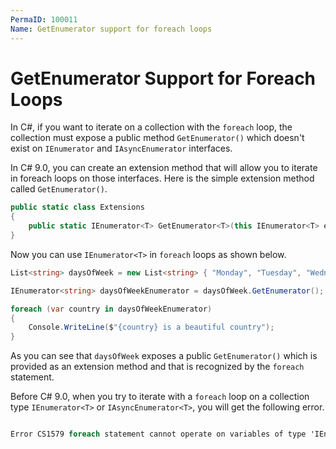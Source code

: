 ```yaml
---
PermaID: 100011
Name: GetEnumerator support for foreach loops
---
```


# GetEnumerator Support for Foreach Loops

In C#, if you want to iterate on a collection with the `foreach` loop, the collection must expose a public method `GetEnumerator()` which doesn't exist on `IEnumerator` and `IAsyncEnumerator` interfaces.

In C# 9.0, you can create an extension method that will allow you to iterate in foreach loops on those interfaces. Here is the simple extension method called `GetEnumerator()`.

```csharp
public static class Extensions
{
    public static IEnumerator<T> GetEnumerator<T>(this IEnumerator<T> enumerator) => enumerator;
}
```

Now you can use `IEnumerator<T>` in `foreach` loops as shown below.

```csharp
List<string> daysOfWeek = new List<string> { "Monday", "Tuesday", "Wednesday", "Thursday", "Friday", "Saturday", "Sunday" };

IEnumerator<string> daysOfWeekEnumerator = daysOfWeek.GetEnumerator();

foreach (var country in daysOfWeekEnumerator)
{
    Console.WriteLine($"{country} is a beautiful country");
}
```

As you can see that `daysOfWeek` exposes a public `GetEnumerator()` which is provided as an extension method and that is recognized by the `foreach` statement.

Before C# 9.0, when you try to iterate with a `foreach` loop on a collection type `IEnumerator<T>` or `IAsyncEnumerator<T>`, you will get the following error.

```csharp

Error CS1579 foreach statement cannot operate on variables of type 'IEnumerator<string>' because 'IEnumerator<string>' does not contain a public instance definition for 'GetEnumerator'
```
